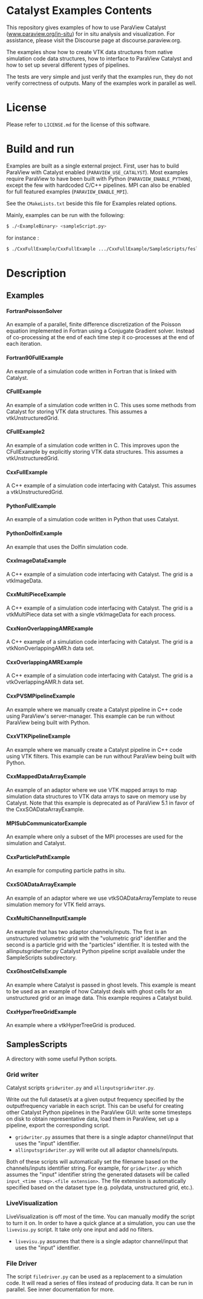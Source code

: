 # Catalyst Examples Contents
This repository gives examples of how to use ParaView Catalyst (www.paraview.org/in-situ)
for in situ analysis and visualization. For assistance, please visit the Discourse page
at discourse.paraview.org.

The examples show how to create VTK data structures from native simulation code data structures,
how to interface to ParaView Catalyst and how to set up several different types of pipelines.

The tests are very simple and just verify that the examples run, they do not verify
correctness of outputs. Many of the examples work in parallel as well.

# License
Please refer to `LICENSE.md` for the license of this software.

# Build and run
Examples are built as a single external project.
First, user has to build ParaView with Catalyst enabled (`PARAVIEW_USE_CATALYST`).
Most examples require ParaView to have been built with Python (`PARAVIEW_ENABLE_PYTHON`),
except the few with hardcoded C/C++ pipelines. MPI can also be enabled for full
featured examples (`PARAVIEW_ENABLE_MPI`).

See the `CMakeLists.txt` beside this file for Examples related options.

Mainly, examples can be run with the following:
```sh
$ ./<ExampleBinary> <sampleScript.py>
```

for instance :
```sh
$ ./CxxFullExample/CxxFullExample .../CxxFullExample/SampleScripts/feslicescript.py
```

# Description
## Examples
#### FortranPoissonSolver
An example of a parallel, finite difference discretization of the Poisson equation
implemented in Fortran using a Conjugate Gradient solver. Instead of co-processing
at the end of each time step it co-processes at the end of each iteration.
#### Fortran90FullExample
An example of a simulation code written in Fortran
that is linked with Catalyst.
#### CFullExample
An example of a simulation code written in C. This uses some
methods from Catalyst for storing VTK data structures. This
assumes a vtkUnstructuredGrid.
#### CFullExample2
An example of a simulation code written in C. This improves
upon the CFullExample by explicitly storing VTK data structures.
This assumes a vtkUnstructuredGrid.
#### CxxFullExample
A C++ example of a simulation code interfacing with Catalyst.
This assumes a vtkUnstructuredGrid.
#### PythonFullExample
An example of a simulation code written in Python
that uses Catalyst.
#### PythonDolfinExample
An example that uses the Dolfin simulation code.
#### CxxImageDataExample
A C++ example of a simulation code interfacing with
Catalyst. The grid is a vtkImageData.
#### CxxMultiPieceExample
A C++ example of a simulation code interfacing with
Catalyst. The grid is a vtkMultiPiece data set with
a single vtkImageData for each process.
#### CxxNonOverlappingAMRExample
A C++ example of a simulation code interfacing with
Catalyst. The grid is a vtkNonOverlappingAMR.h
data set.
#### CxxOverlappingAMRExample
A C++ example of a simulation code interfacing with
Catalyst. The grid is a vtkOverlappingAMR.h
data set.
#### CxxPVSMPipelineExample
An example where we manually create a Catalyst
pipeline in C++ code using ParaView's server-manager.
This example can be run without ParaView being built
with Python.
#### CxxVTKPipelineExample
An example where we manually create a Catalyst
pipeline in C++ code using VTK filters.
This example can be run without ParaView being built
with Python.
#### CxxMappedDataArrayExample
An example of an adaptor where we use VTK mapped
arrays to map simulation data structures to
VTK data arrays to save on memory use by Catalyst.
Note that this example is deprecated as of
ParaView 5.1 in favor of the CxxSOADataArrayExample.
#### MPISubCommunicatorExample
An example where only a subset of the MPI
processes are used for the simulation and Catalyst.
#### CxxParticlePathExample
An example for computing particle paths in situ.
#### CxxSOADataArrayExample
An example of an adaptor where we use
vtkSOADataArrayTemplate to reuse simulation memory
for VTK field arrays.
#### CxxMultiChannelInputExample
An example that has two adaptor channels/inputs.
The first is an unstructured volumetric grid
with the "volumetric grid" identifier and the
second is a particle grid with the "particles"
identifier. It is tested with the allinputsgridwriter.py
Catalyst Python pipeline script available under the
SampleScripts subdirectory.
#### CxxGhostCellsExample
An example where Catalyst is passed in ghost levels.
This example is meant to be used as an example of how
Catalyst deals with ghost cells for an unstructured grid
or an image data. This example requires a Catalyst build.
#### CxxHyperTreeGridExample
An example where a vtkHyperTreeGrid is produced.

## SamplesScripts
A directory with some useful Python scripts.

### Grid writer
Catalyst scripts `gridwriter.py` and `allinputsgridwriter.py`.

Write out the full dataset/s at a given output frequency specified by the outputfrequency
variable in each script. This can be useful for creating other Catalyst Python pipelines in the ParaView GUI:
write some timesteps on disk to obtain representative data, load them in ParaView, set up a pipeline,
export the corresponding script.

* `gridwriter.py` assumes that there is a single adaptor channel/input that uses the "input" identifier.
* `allinputsgridwriter.py` will write out all adaptor channels/inputs.

Both of these scripts will automatically set the filename based on the channels/inputs identifier string.
For example, for `gridwriter.py` which assumes the "input" identifier string the generated datasets will be called
`input_<time step>.<file extension>`.
The file extension is automatically specified based on the dataset type (e.g. polydata, unstructured grid, etc.).

### LiveVisualization
LiveVisualization is off most of the time. You can manually modify the script to turn it on.
In order to have a quick glance at a simulation, you can use the `livevisu.py` script. It take only
one input and add no filters.

* `livevisu.py` assumes that there is a single adaptor channel/input that uses the "input" identifier.

### File Driver
The script `filedriver.py` can be used as a replacement to a simulation code. It will read a
series of files instead of producing data. It can be run in parallel.
See inner documentation for more.
